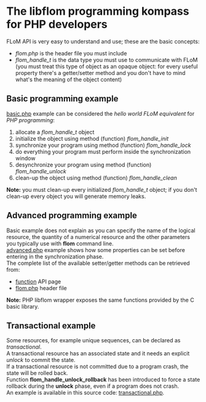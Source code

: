 # The libflom programming kompass for PHP developers

FLoM API is very easy to understand and use; these are the basic concepts:

* *flom.php* is the header file you must include
* *flom_handle_t* is the data type you must use to communicate with FLoM (you must treat this type of object as an opaque object: for every useful property there's a getter/setter method and you don't have to mind what's the meaning of the object content)

## Basic programming example

[basic.php](https://github.com/tiian/flom/blob/master/doc/examples/php/basic.php.in) example can be considered the *hello world FLoM equivalent* for *PHP programming*:

1. allocate a *flom_handle_t* object
2. initialize the object using method (function) *flom_handle_init*
3. synchronize your program using method (function) *flom_handle_lock*
4. do everything your program must perform inside the synchronization window
5. desynchronize your program using method (function) *flom_handle_unlock*
6. clean-up the object using method (function) *flom_handle_clean*

**Note:** you must clean-up every initialized *flom_handle_t* object; if you don't clean-up every object you will generate memory leaks.

## Advanced programming example
Basic example does not explain as you can specify the name of the logical resource, the quantity of a numerical resource and the other parameters you typically use with **flom** command line.     
[advanced.php](https://github.com/tiian/flom/blob/master/doc/examples/php/advanced.php.in) example shows how some properties can be set before entering in the synchronization phase.    
The complete list of the available setter/getter methods can be retrieved from:

* [function](http://flom.sourceforge.net/html/C/) API page
* [flom.php](https://github.com/tiian/flom/blob/master/src/php/flom.php) header file

**Note:** PHP libflom wrapper exposes the same functions provided by the C basic library.

## Transactional example
Some resources, for example unique sequences, can be declared as *transactional*.    
A transactional resource has an associated state and it needs an explicit *unlock* to commit the state.     
If a transactional resource is not committed due to a program crash, the state will be rolled back.   
Function **flom_handle_unlock_rollback** has been introduced to force a state rollback during the **unlock** phase, even if a program does not crash.    
An example is available in this source code: [transactional.php](https://github.com/tiian/flom/blob/master/doc/examples/php/transactional.php.in).

